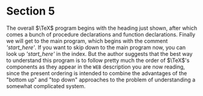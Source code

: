 # Section 5

The overall $\TeX$ program begins with the heading just shown, after which comes a bunch of procedure declarations and function declarations.
Finally we will get to the main program, which begins with the comment *'start_here'*.
If you want to skip down to the main program now, you can look up *'start_here'* in the index.
But the author suggests that the best way to understand this program is to follow pretty much the order of $\TeX$'s components as they appear in the `WEB` description you are now reading, since the present ordering is intended to combine the advantages of the "bottom up" and "top down" approaches to the problem of understanding a somewhat complicated system.
